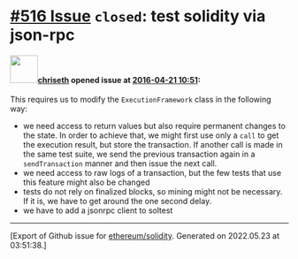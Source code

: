 # [\#516 Issue](https://github.com/ethereum/solidity/issues/516) `closed`: test solidity via json-rpc

#### <img src="https://avatars.githubusercontent.com/u/9073706?v=4" width="50">[chriseth](https://github.com/chriseth) opened issue at [2016-04-21 10:51](https://github.com/ethereum/solidity/issues/516):

This requires us to modify the `ExecutionFramework` class in the following way:
- we need access to return values but also require permanent changes to the state. In order to achieve that, we might first use only a `call` to get the execution result, but store the transaction. If another call is made in the same test suite, we send the previous transaction again in a `sendTransaction` manner and then issue the next call.
- we need access to raw logs of a transaction, but the few tests that use this feature might also be changed
- tests do not rely on finalized blocks, so mining might not be necessary. If it is, we have to get around the one second delay.
- we have to add a jsonrpc client to soltest





-------------------------------------------------------------------------------



[Export of Github issue for [ethereum/solidity](https://github.com/ethereum/solidity). Generated on 2022.05.23 at 03:51:38.]
